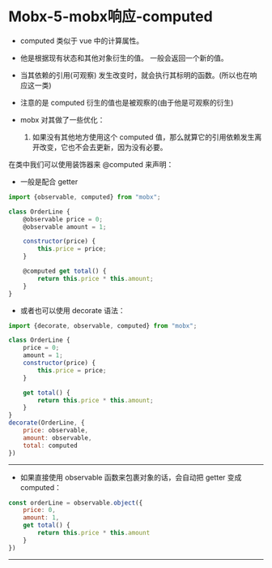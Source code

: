 
# Mobx-5-mobx响应-computed      

- computed 类似于 vue 中的计算属性。           

- 他是根据现有状态和其他对象衍生的值。 一般会返回一个新的值。             

- 当其依赖的引用(可观察) 发生改变时，就会执行其标明的函数。(所以也在响应这一类)         

- 注意的是 computed 衍生的值也是被观察的(由于他是可观察的衍生)        


- mobx 对其做了一些优化：       

    1. 如果没有其他地方使用这个 computed 值，那么就算它的引用依赖发生离开改变，它也不会去更新，因为没有必要。         

在类中我们可以使用装饰器来 @computed 来声明：        

- 一般是配合 getter     

```js
import {observable, computed} from "mobx";

class OrderLine {
    @observable price = 0;
    @observable amount = 1;

    constructor(price) {
        this.price = price;
    }

    @computed get total() {
        return this.price * this.amount;
    }
}
```       

- 或者也可以使用 decorate 语法：        

```js
import {decorate, observable, computed} from "mobx";

class OrderLine {
    price = 0;
    amount = 1;
    constructor(price) {
        this.price = price;
    }

    get total() {
        return this.price * this.amount;
    }
}
decorate(OrderLine, {
    price: observable,
    amount: observable,
    total: computed
})
```         

---       

- 如果直接使用 observable 函数来包裹对象的话，会自动把 getter 变成 computed：        

```js
const orderLine = observable.object({
    price: 0,
    amount: 1,
    get total() {
        return this.price * this.amount
    }
})
```          

----      











